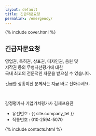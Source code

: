 ```yaml
---
layout: default
title: 긴급자문요청
permalink: /emergency/
---
```


{% include cover.html %}

## 긴급자문요청

영업권, 특허권, 상표권, 디자인권, 음원 및<br>
저작권 등의 무형자산평가에 대한<br>
국내 최고의 전문적인 자문을 받으실 수 있습니다.

긴급한 상황이신 분께서는 지금 바로 전화주세요.

<br>

감정평가사 기업가치평가사 김제프용진

<ul>
<li>유선번호 : {{ site.company_tel }}</li>
<li>직통번호 : 010-2594-5070</li>
</ul>

{% include contacts.html %}
